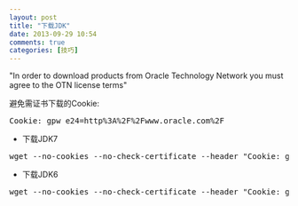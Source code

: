 ```yaml
---
layout: post
title: "下载JDK"
date: 2013-09-29 10:54
comments: true
categories: [技巧]
---
```


"In order to download products from Oracle Technology Network you must agree to the OTN license terms" 

避免需证书下载的Cookie:

<pre>
Cookie: gpw_e24=http%3A%2F%2Fwww.oracle.com%2F
</pre>

* 下载JDK7

<pre>
wget --no-cookies --no-check-certificate --header "Cookie: gpw_e24=http%3A%2F%2Fwww.oracle.com%2F" http://download.oracle.com/otn-pub/java/jdk/7u25-b15/jdk-7u25-macosx-x64.dmg
</pre>

* 下载JDK6

<pre>
wget --no-cookies --no-check-certificate --header "Cookie: gpw_e24=http%3A%2F%2Fwww.oracle.com%2F" http://download.oracle.com/otn-pub/java/jdk/6u45-b06/jdk-6u45-linux-i586-rpm.bin
</pre>
  